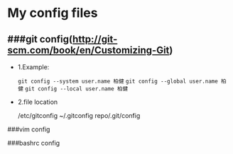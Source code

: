 My config files
===

###git config(http://git-scm.com/book/en/Customizing-Git)
---
* 1.Example:

    `git config --system user.name 柏健`
    `git config --global user.name 柏健`
    `git config --local user.name 柏健`

* 2.file location

    /etc/gitconfig
    ~/.gitconfig
    repo/.git/config

###vim config

###bashrc config
